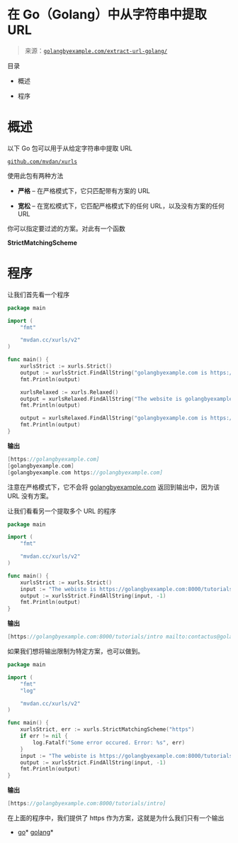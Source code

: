 <!--yml

类别：未分类

日期：2024-10-13 06:40:26

-->

# 在 Go（Golang）中从字符串中提取 URL

> 来源：[`golangbyexample.com/extract-url-golang/`](https://golangbyexample.com/extract-url-golang/)

目录

+   概述

+   程序

# **概述**

以下 Go 包可以用于从给定字符串中提取 URL

[`github.com/mvdan/xurls`](https://github.com/mvdan/xurls)

使用此包有两种方法

+   **严格** – 在严格模式下，它只匹配带有方案的 URL

+   **宽松** – 在宽松模式下，它匹配严格模式下的任何 URL，以及没有方案的任何 URL

你可以指定要过滤的方案。对此有一个函数

**StrictMatchingScheme**

# **程序**

让我们首先看一个程序

```go
package main

import (
	"fmt"

	"mvdan.cc/xurls/v2"
)

func main() {
	xurlsStrict := xurls.Strict()
	output := xurlsStrict.FindAllString("golangbyexample.com is https://golangbyexample.com", -1)
	fmt.Println(output)

	xurlsRelaxed := xurls.Relaxed()
	output = xurlsRelaxed.FindAllString("The website is golangbyexample.com", -1)
	fmt.Println(output)

	output = xurlsRelaxed.FindAllString("golangbyexample.com is https://golangbyexample.com", -1)
	fmt.Println(output)
}
```

**输出**

```go
[https://golangbyexample.com]
[golangbyexample.com]
[golangbyexample.com https://golangbyexample.com]
```

注意在严格模式下，它不会将 [golangbyexample.com](http://golangbyexample.com) 返回到输出中，因为该 URL 没有方案。

让我们看看另一个提取多个 URL 的程序

```go
package main

import (
	"fmt"

	"mvdan.cc/xurls/v2"
)

func main() {
	xurlsStrict := xurls.Strict()
	input := "The webiste is https://golangbyexample.com:8000/tutorials/intro amd mail to mailto:contactus@golangbyexample.com"
	output := xurlsStrict.FindAllString(input, -1)
	fmt.Println(output)
}
```

**输出**

```go
[https://golangbyexample.com:8000/tutorials/intro mailto:contactus@golangbyexample.com]
```

如果我们想将输出限制为特定方案，也可以做到。

```go
package main

import (
	"fmt"
	"log"

	"mvdan.cc/xurls/v2"
)

func main() {
	xurlsStrict, err := xurls.StrictMatchingScheme("https")
	if err != nil {
		log.Fatalf("Some error occured. Error: %s", err)
	}
	input := "The webiste is https://golangbyexample.com:8000/tutorials/intro amd mail to mailto:contactus@golangbyexample.com"
	output := xurlsStrict.FindAllString(input, -1)
	fmt.Println(output)
}
```

**输出**

```go
[https://golangbyexample.com:8000/tutorials/intro]
```

在上面的程序中，我们提供了 https 作为方案，这就是为什么我们只有一个输出

+   [go](https://golangbyexample.com/tag/go/)*   [golang](https://golangbyexample.com/tag/golang/)*

